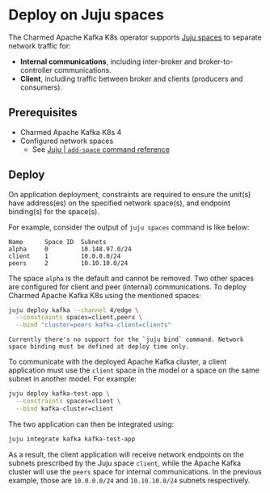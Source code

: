 # Deploy on Juju spaces

The Charmed Apache Kafka K8s operator supports [Juju spaces](https://documentation.ubuntu.com/juju/latest/reference/space/index.html) to separate network traffic for:

- **Internal communications**, including inter-broker and broker-to-controller communications.
- **Client**, including traffic between broker and clients (producers and consumers).

## Prerequisites

* Charmed Apache Kafka K8s 4
* Configured network spaces
  * See [Juju | `add-space` command reference](https://documentation.ubuntu.com/juju/latest/reference/juju-cli/list-of-juju-cli-commands/add-space/)

## Deploy

On application deployment, constraints are required to ensure the unit(s) have address(es) on the specified network space(s), and endpoint binding(s) for the space(s).

For example, consider the output of `juju spaces` command is like below:

```text
Name      Space ID  Subnets
alpha     0         10.148.97.0/24
client    1         10.0.0.0/24
peers     2         10.10.10.0/24
```

The space `alpha` is the default and cannot be removed. Two other spaces are configured for client and peer (internal) communications. To deploy Charmed Apache Kafka K8s using the mentioned spaces:

```bash
juju deploy kafka --channel 4/edge \
  --constraints spaces=client,peers \
  --bind "cluster=peers kafka-client=clients"
```

```{caution}
Currently there's no support for the `juju bind` command. Network space binding must be defined at deploy time only.
```

To communicate with the deployed Apache Kafka cluster, a client application must use the `client` space in the model or a space on the same subnet in another model. For example:

```bash
juju deploy kafka-test-app \
  --constraints spaces=client \
  --bind kafka-cluster=client
```

The two application can then be integrated using:

```bash
juju integrate kafka kafka-test-app
```

As a result, the client application will receive network endpoints on the subnets prescribed by the Juju space `client`, while the Apache Kafka cluster will use the `peers` space for internal communications. In the previous example, those are `10.0.0.0/24` and `10.10.10.0/24` subnets respectively. 
